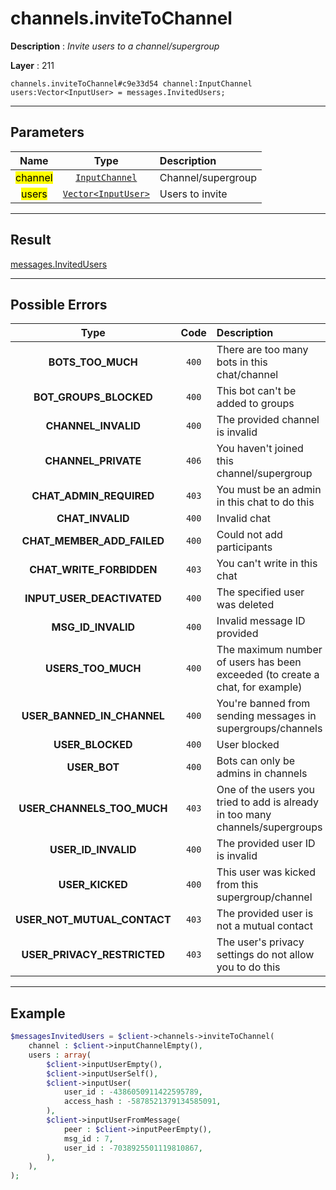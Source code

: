 # channels.inviteToChannel

**Description** : *Invite users to a channel/supergroup*

**Layer** : 211

```tl
channels.inviteToChannel#c9e33d54 channel:InputChannel users:Vector<InputUser> = messages.InvitedUsers;
```

---

## Parameters

| Name | Type | Description |
| :---: | :---: | :--- |
| <mark>channel</mark> | [`InputChannel`](type/InputChannel) | Channel/supergroup |
| <mark>users</mark> | [`Vector<InputUser>`](type/InputUser) | Users to invite |

---

## Result

[messages.InvitedUsers](type/messages.InvitedUsers)

---

## Possible Errors

| Type | Code | Description |
| :---: | :---: | :--- |
| **BOTS_TOO_MUCH** | `400` | There are too many bots in this chat/channel |
| **BOT_GROUPS_BLOCKED** | `400` | This bot can't be added to groups |
| **CHANNEL_INVALID** | `400` | The provided channel is invalid |
| **CHANNEL_PRIVATE** | `406` | You haven't joined this channel/supergroup |
| **CHAT_ADMIN_REQUIRED** | `403` | You must be an admin in this chat to do this |
| **CHAT_INVALID** | `400` | Invalid chat |
| **CHAT_MEMBER_ADD_FAILED** | `400` | Could not add participants |
| **CHAT_WRITE_FORBIDDEN** | `403` | You can't write in this chat |
| **INPUT_USER_DEACTIVATED** | `400` | The specified user was deleted |
| **MSG_ID_INVALID** | `400` | Invalid message ID provided |
| **USERS_TOO_MUCH** | `400` | The maximum number of users has been exceeded (to create a chat, for example) |
| **USER_BANNED_IN_CHANNEL** | `400` | You're banned from sending messages in supergroups/channels |
| **USER_BLOCKED** | `400` | User blocked |
| **USER_BOT** | `400` | Bots can only be admins in channels |
| **USER_CHANNELS_TOO_MUCH** | `403` | One of the users you tried to add is already in too many channels/supergroups |
| **USER_ID_INVALID** | `400` | The provided user ID is invalid |
| **USER_KICKED** | `400` | This user was kicked from this supergroup/channel |
| **USER_NOT_MUTUAL_CONTACT** | `403` | The provided user is not a mutual contact |
| **USER_PRIVACY_RESTRICTED** | `403` | The user's privacy settings do not allow you to do this |

---

## Example

```php
$messagesInvitedUsers = $client->channels->inviteToChannel(
	channel : $client->inputChannelEmpty(),
	users : array(
		$client->inputUserEmpty(),
		$client->inputUserSelf(),
		$client->inputUser(
			user_id : -4386050911422595789,
			access_hash : -5878521379134585091,
		),
		$client->inputUserFromMessage(
			peer : $client->inputPeerEmpty(),
			msg_id : 7,
			user_id : -7038925501119810867,
		),
	),
);
```
